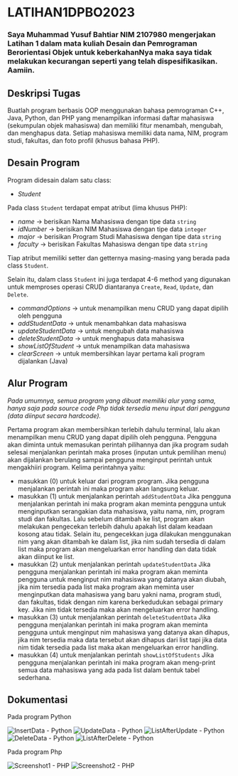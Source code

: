 # LATIHAN1DPBO2023
### Saya Muhammad Yusuf Bahtiar NIM 2107980 mengerjakan Latihan 1 dalam mata kuliah Desain dan Pemrograman Berorientasi Objek untuk keberkahanNya maka saya tidak melakukan kecurangan seperti yang telah dispesifikasikan. Aamiin.

## Deskripsi Tugas
Buatlah program berbasis OOP menggunakan bahasa pemrograman C++, Java, Python, dan PHP yang menampilkan informasi daftar mahasiswa (sekumpulan objek mahasiswa) dan memiliki fitur menambah, mengubah, dan menghapus data. Setiap mahasiswa memiliki data nama, NIM, program studi, fakultas, dan foto profil (khusus bahasa PHP).

## Desain Program
Program didesain dalam satu class:
* *Student*

Pada class `Student` terdapat empat atribut (lima khusus PHP):
* *name* -> berisikan Nama Mahasiswa dengan tipe data `string`
* *idNumber* -> berisikan NIM Mahasiswa dengan tipe data `integer`
* *major* -> berisikan Program Studi Mahasiswa dengan tipe data `string`
* *faculty* -> berisikan Fakultas Mahasiswa dengan tipe data `string`

Tiap atribut memiliki setter dan getternya masing-masing yang berada pada class `Student`.

Selain itu, dalam class `Student` ini juga terdapat 4-6 method yang digunakan untuk memproses operasi CRUD diantaranya `Create`, `Read`, `Update`, dan `Delete`.
* *commandOptions* -> untuk menampilkan menu CRUD yang dapat dipilih oleh pengguna
* *addStudentData* -> untuk menambahkan data mahasiswa
* *updateStudentData* -> untuk mengubah data mahasiswa
* *deleteStudentData* -> untuk menghapus data mahasiswa
* *showListOfStudent* -> untuk menampilkan data mahasiswa
* *clearScreen* -> untuk membersihkan layar pertama kali program dijalankan (Java)

## Alur Program
*Pada umumnya, semua program yang dibuat memiliki alur yang sama, hanya saja pada source code Php tidak tersedia menu input dari pengguna (data diinput secara hardcode).*

Pertama program akan membersihkan terlebih dahulu terminal, lalu akan menampilkan menu CRUD yang dapat dipilih oleh pengguna. Pengguna akan diminta untuk memasukan perintah pilihannya dan jika program sudah selesai menjalankan perintah maka proses (inputan untuk pemilihan menu) akan dijalankan berulang sampai pengguna menginput perintah untuk mengakhiiri program. 
Kelima perintahnya yaitu:
* masukkan (0) untuk keluar dari program program.
Jika pengguna menjalankan perintah ini maka program akan langsung keluar.
* masukkan (1) untuk menjalankan perintah `addStudentData`
Jika pengguna menjalankan perintah ini maka program akan meminta pengguna untuk menginputkan serangakian data mahasiswa, yaitu nama, nim, program studi dan fakultas. Lalu sebelum ditambah ke list, program akan melakukan pengecekan terlebih dahulu apakah list dalam keadaan kosong atau tidak. Selain itu, pengecekkan juga dilakukan menggunakan nim yang akan ditambah ke dalam list, jika nim sudah tersedia di dalam list maka program akan mengeluarkan error handling dan data tidak akan diinput ke list.
* masukkan (2) untuk menjalankan perintah `updateStudentData`
Jika pengguna menjalankan perintah ini maka program akan meminta pengguna untuk menginput nim mahasiswa yang datanya akan diubah, jika nim tersedia pada list maka program akan meminta user menginputkan data mahasiswa yang baru yakni nama, program studi, dan fakultas, tidak dengan nim karena berkedudukan sebagai primary key. Jika nim tidak tersedia maka akan mengeluarkan error handling.
* masukkan (3) untuk menjalankan perintah `deleteStudentData`
Jika pengguna menjalankan perintah ini maka program akan meminta pengguna untuk menginput nim mahasiswa yang datanya akan dihapus, jika nim tersedia maka data tersebut akan dihapus dari list tapi jika data nim tidak tersedia pada list maka akan mengeluarkan error handling.
* masukkan (4) untuk menjalankan perintah `showListOfStudents`
Jika pengguna menjalankan perintah ini maka program akan meng-print semua data mahasiswa yang ada pada list dalam bentuk tabel sederhana.

## Dokumentasi
Pada program Python

![InsertData - Python](https://user-images.githubusercontent.com/100776170/219057043-8bf262c2-bfdc-49ca-aa56-af1183c8b1f3.png)
![UpdateData - Python](https://user-images.githubusercontent.com/100776170/219057135-57f2388c-25b6-40ba-a41a-1faaf7ca5d13.png)
![ListAfterUpdate - Python](https://user-images.githubusercontent.com/100776170/219057163-b4e2a973-48b4-43fe-91ad-82c318baa013.png)
![DeleteData - Python](https://user-images.githubusercontent.com/100776170/219057178-412e112a-46d0-4561-bd78-3bdc215abf39.png)
![ListAfterDelete - Python](https://user-images.githubusercontent.com/100776170/219057205-15f22d56-a15a-4095-aa93-bb712833b4b7.png)

Pada program Php

![Screenshot1 - PHP](https://user-images.githubusercontent.com/100776170/219058534-6097d13c-6195-44d2-9b6b-7935528b7d83.png)
![Screenshot2 - PHP](https://user-images.githubusercontent.com/100776170/219058636-e38f3f85-9aa3-4fea-be0a-59d989e9fcad.png)
